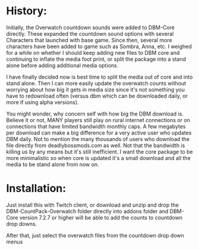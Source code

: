 # History:

Initially, the Overwatch countdown sounds were added to DBM-Core directly. These expanded the countdown sound options with several Characters that launched with base game. Since then, several more characters have been added to game such as Sombra, Anna, etc. I weighed for a while on whether I should keep adding new files to DBM core and continuing to inflate the media foot print, or split the package into a stand alone before adding additional media options.

I have finally decided now is best time to split the media out of core and into stand alone. Then I can more easily update the overwatch counts without worrying about how big it gets in media size since it's not something you have to redownload often (versus dbm which can be downloaded daily, or more if using alpha versions).


You might wonder, why concern self with how big the DBM download is. Believe it or not, MANY players still play on rural internet connections or on connections that have limited bandwidth monthly caps. A few megabytes per download can make a big difference for a very active user who updates DBM daily. Not to mention the many thousands of users who download the file directly from deadlybossmods.com as well. Not that the bandwidth is killing us by any means but it's still inefficient. I want the core package to be more minimalistic so when core is updated it's a small download and all the media to be stand alone from now on.

# Installation:

Just install this with Twitch client, or download and unzip and drop the DBM-CountPack-Overwatch folder directly into addons folder and DBM-Core version 7.2.7 or higher will be able to add the counts to countdown drop downs.

After that, just select the overwatch files from the countdown drop down menus
